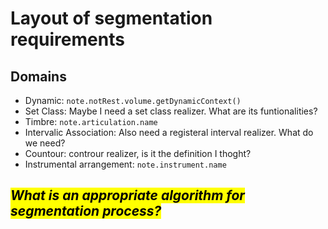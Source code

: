 # Layout of segmentation requirements

## **Domains**

- Dynamic: `note.notRest.volume.getDynamicContext()`
- Set Class: Maybe I need a set class realizer. What are its funtionalities?
- Timbre: `note.articulation.name`
- Intervalic Association: Also need a registeral interval realizer. What do we need?
- Countour: controur realizer, is it the definition I thoght?
- Instrumental arrangement: `note.instrument.name`

## <mark>***What is an appropriate algorithm for segmentation process?***</mark>
